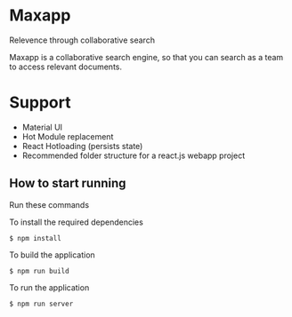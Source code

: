 # Maxapp
Relevence through collaborative search

Maxapp is a collaborative search engine, so that you can search as a team to access relevant documents.

# Support

- Material UI
- Hot Module replacement
- React Hotloading (persists state)
- Recommended folder structure for a react.js webapp project

## How to start running
Run these commands

To install the required dependencies

	$ npm install

To build the application

	$ npm run build

To run the application

	$ npm run server
